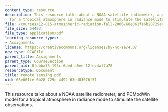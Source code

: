 ```yaml
---
content_type: resource
description: This resource talks about a NOAA satellite radiometer, and PCModWin model
  for a tropical atmosphere in radiance mode to stimulate the satellite observations.
file: /courses/12-815-atmospheric-radiation-fall-2006/68e061fe6b28729e449263ed03076f51_remote_sensing.pdf
file_size: 54493
file_type: application/pdf
learning_resource_types:
- Assignments
license: https://creativecommons.org/licenses/by-nc-sa/4.0/
ocw_type: OCWFile
parent_title: Assignments
parent_type: CourseSection
parent_uid: 0fdbba55-195c-6ded-a0ee-12fec4af7a78
resourcetype: Document
title: remote_sensing.pdf
uid: 68e061fe-6b28-729e-4492-63ed03076f51
---
```

This resource talks about a NOAA satellite radiometer, and PCModWin model for a tropical atmosphere in radiance mode to stimulate the satellite observations.